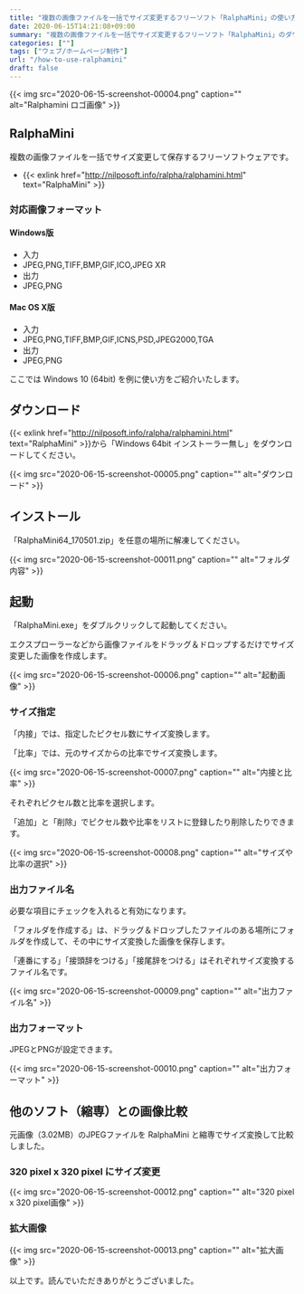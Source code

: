 ```yaml
---
title: "複数の画像ファイルを一括でサイズ変更するフリーソフト「RalphaMini」の使い方"
date: 2020-06-15T14:21:08+09:00
summary: "複数の画像ファイルを一括でサイズ変更するフリーソフト「RalphaMini」のダウンロードから使い方までをご紹介いたします"
categories: [""]
tags: ["ウェブ/ホームページ制作"]
url: "/how-to-use-ralphamini"
draft: false
---
```


{{< img src="2020-06-15-screenshot-00004.png" caption="" alt="Ralphamini ロゴ画像" >}}

## RalphaMini

複数の画像ファイルを一括でサイズ変更して保存するフリーソフトウェアです。

- {{< exlink href="http://nilposoft.info/ralpha/ralphamini.html" text="RalphaMini" >}}

### 対応画像フォーマット

#### Windows版

 - 入力
  - JPEG,PNG,TIFF,BMP,GIF,ICO,JPEG XR
 - 出力
  - JPEG,PNG

#### Mac OS X版

- 入力
 - JPEG,PNG,TIFF,BMP,GIF,ICNS,PSD,JPEG2000,TGA
- 出力
 - JPEG,PNG

ここでは Windows 10 (64bit) を例に使い方をご紹介いたします。

## ダウンロード

{{< exlink href="http://nilposoft.info/ralpha/ralphamini.html" text="RalphaMini" >}}から「Windows 64bit インストーラー無し」をダウンロードしてください。

{{< img src="2020-06-15-screenshot-00005.png" caption="" alt="ダウンロード" >}}

## インストール

「RalphaMini64_170501.zip」を任意の場所に解凍してください。

{{< img src="2020-06-15-screenshot-00011.png" caption="" alt="フォルダ内容" >}}

## 起動

「RalphaMini.exe」をダブルクリックして起動してください。

エクスプローラーなどから画像ファイルをドラッグ＆ドロップするだけでサイズ変更した画像を作成します。

{{< img src="2020-06-15-screenshot-00006.png" caption="" alt="起動画像" >}}

### サイズ指定

「内接」では、指定したピクセル数にサイズ変換します。

「比率」では、元のサイズからの比率でサイズ変換します。

{{< img src="2020-06-15-screenshot-00007.png" caption="" alt="内接と比率" >}}

それぞれピクセル数と比率を選択します。

「追加」と「削除」でピクセル数や比率をリストに登録したり削除したりできます。

{{< img src="2020-06-15-screenshot-00008.png" caption="" alt="サイズや比率の選択" >}}

### 出力ファイル名

必要な項目にチェックを入れると有効になります。

「フォルダを作成する」は、ドラッグ＆ドロップしたファイルのある場所にフォルダを作成して、その中にサイズ変換した画像を保存します。

「連番にする」「接頭辞をつける」「接尾辞をつける」はそれぞれサイズ変換するファイル名です。

{{< img src="2020-06-15-screenshot-00009.png" caption="" alt="出力ファイル名" >}}

### 出力フォーマット

JPEGとPNGが設定できます。

{{< img src="2020-06-15-screenshot-00010.png" caption="" alt="出力フォーマット" >}}

## 他のソフト（縮専）との画像比較

元画像（3.02MB）のJPEGファイルを RalphaMini と縮専でサイズ変換して比較しました。

### 320 pixel x 320 pixel にサイズ変更

{{< img src="2020-06-15-screenshot-00012.png" caption="" alt="320 pixel x 320 pixel画像" >}}

### 拡大画像

{{< img src="2020-06-15-screenshot-00013.png" caption="" alt="拡大画像" >}}

以上です。読んでいただきありがとうございました。
